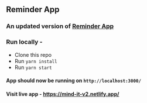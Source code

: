 ## Reminder App

### An updated version of [Reminder App](https://github.com/sumeetgodse/reminder-app)

### Run locally -

- Clone this repo
- Run `yarn install`
- Run `yarn start`

#### App should now be running on `http://localhost:3000/`

#### Visit live app - https://mind-it-v2.netlify.app/
